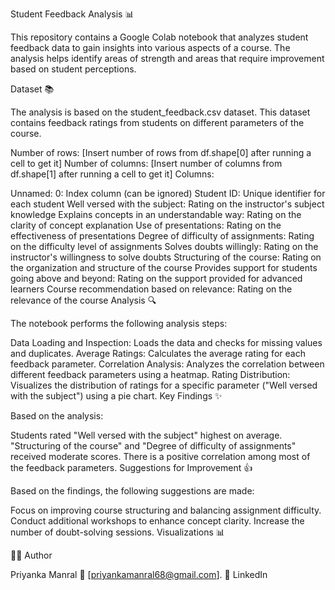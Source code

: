 Student Feedback Analysis 📊

This repository contains a Google Colab notebook that analyzes student feedback data to gain insights into various aspects of a course. The analysis helps identify areas of strength and areas that require improvement based on student perceptions.

Dataset 📚

The analysis is based on the student_feedback.csv dataset. This dataset contains feedback ratings from students on different parameters of the course.

Number of rows: [Insert number of rows from df.shape[0] after running a cell to get it]
Number of columns: [Insert number of columns from df.shape[1] after running a cell to get it]
Columns:

Unnamed: 0: Index column (can be ignored)
Student ID: Unique identifier for each student
Well versed with the subject: Rating on the instructor's subject knowledge
Explains concepts in an understandable way: Rating on the clarity of concept explanation
Use of presentations: Rating on the effectiveness of presentations
Degree of difficulty of assignments: Rating on the difficulty level of assignments
Solves doubts willingly: Rating on the instructor's willingness to solve doubts
Structuring of the course: Rating on the organization and structure of the course
Provides support for students going above and beyond: Rating on the support provided for advanced learners
Course recommendation based on relevance: Rating on the relevance of the course
Analysis 🔍

The notebook performs the following analysis steps:

Data Loading and Inspection: Loads the data and checks for missing values and duplicates.
Average Ratings: Calculates the average rating for each feedback parameter.
Correlation Analysis: Analyzes the correlation between different feedback parameters using a heatmap.
Rating Distribution: Visualizes the distribution of ratings for a specific parameter ("Well versed with the subject") using a pie chart.
Key Findings ✨

Based on the analysis:

Students rated "Well versed with the subject" highest on average.
"Structuring of the course" and "Degree of difficulty of assignments" received moderate scores.
There is a positive correlation among most of the feedback parameters.
Suggestions for Improvement 👍

Based on the findings, the following suggestions are made:

Focus on improving course structuring and balancing assignment difficulty.
Conduct additional workshops to enhance concept clarity.
Increase the number of doubt-solving sessions.
Visualizations 📊

👩‍💻 Author

Priyanka Manral 📧 [priyankamanral68@gmail.com].
🔗 LinkedIn



